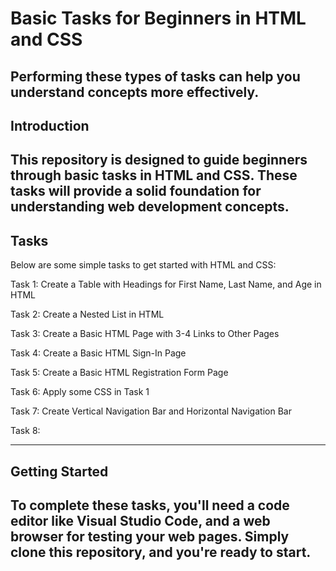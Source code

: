 # Basic Tasks for Beginners in HTML and CSS
Performing these types of tasks can help you understand concepts more effectively.
---
## Introduction
This repository is designed to guide beginners through basic tasks in HTML and CSS. These tasks will provide a solid foundation for understanding web development concepts.
---
## Tasks
Below are some simple tasks to get started with HTML and CSS:


Task 1: Create a Table with Headings for First Name, Last Name, and Age in HTML

Task 2: Create a Nested List in HTML

Task 3: Create a Basic HTML Page with 3-4 Links to Other Pages

Task 4: Create a Basic HTML Sign-In Page

Task 5: Create a Basic HTML Registration Form Page

Task 6: Apply some CSS in Task 1 
 
Task 7: Create Vertical Navigation Bar and Horizontal Navigation Bar

Task 8: 

---
## Getting Started
To complete these tasks, you'll need a code editor like Visual Studio Code, and a web browser for testing your web pages. Simply clone this repository, and you're ready to start.
---
